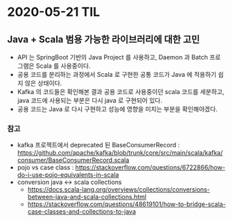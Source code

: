 # 2020-05-21 TIL

## Java + Scala 범용 가능한 라이브러리에 대한 고민
- API 는 SpringBoot 기반의 Java Project 를 사용하고, Daemon 과 Batch 프로그램은 Scala 를 사용중이다.
- 공용 코드를 분리하는 과정에서 Scala 로 구현한 공통 코드가 Java 에 적용하기 쉽지 않은 상태이다.
- Kafka 의 코드들은 확인해본 결과 공용 코드로 사용중이던 scala 코드를 세분하고, java 코드에 사용되는 부분은 다시 java 로 구현되어 있다.
- 공용 코드는 Java 로 다시 구현하고 성능에 영향을 미치는 부분을 확인해야겠다.

### 참고
- kafka 프로젝트에서 deprecated 된 BaseConsumerRecord : https://github.com/apache/kafka/blob/trunk/core/src/main/scala/kafka/consumer/BaseConsumerRecord.scala
- pojo vs case class : https://stackoverflow.com/questions/6722866/how-do-i-use-pojo-equivalents-in-scala
- conversion java <-> scala collections 
  - https://docs.scala-lang.org/overviews/collections/conversions-between-java-and-scala-collections.html
  - https://stackoverflow.com/questions/48619101/how-to-bridge-scala-case-classes-and-collections-to-java
